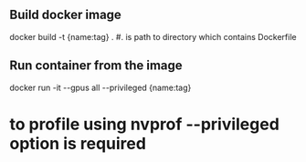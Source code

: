 ## Build docker image
docker build -t {name:tag} . 
#. is path to directory which contains Dockerfile

## Run container from the image
docker run -it --gpus all --privileged {name:tag} 
# to profile using nvprof --privileged option is required 
